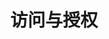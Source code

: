 ---
title: "访问与授权"
linkTitle: "Document"
_build:
 render: false 
weight: 14
collapsible: true
icon: "/images/icons/compute-icon-storage.svg"
---